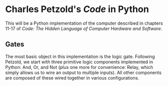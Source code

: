 # Charles Petzold's _Code_ in Python

This will be a Python implementation of the computer described in chapters 11-17 of _Code: The Hidden Language of Computer Hardware and Software_.

## Gates

The most basic object in this implementation is the logic gate. Following Petzold, we start with three primitive logic components implemented in Python: And, Or, and Not (plus one more for convenience: Relay, which simply allows us to wire an output to multiple inputs). All other components are composed of these wired together in various configurations.
